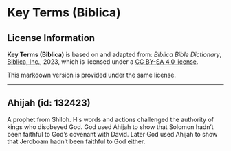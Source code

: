 # Key Terms (Biblica)

## License Information

**Key Terms (Biblica)** is based on and adapted from: _Biblica Bible Dictionary_, [Biblica, Inc.](https://www.biblica.com/), 2023, which is licensed under a [CC BY-SA 4.0 license](https://creativecommons.org/licenses/by-sa/4.0/legalcode.en).

This markdown version is provided under the same license.



--------------------------------

## Ahijah (id: 132423)

A prophet from Shiloh. His words and actions challenged the authority of kings who disobeyed God. God used Ahijah to show that Solomon hadn’t been faithful to God’s covenant with David. Later God used Ahijah to show that Jeroboam hadn’t been faithful to God either.


